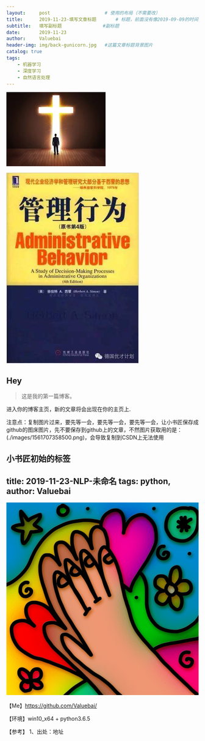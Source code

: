 ```yaml
---
layout:     post					# 使用的布局（不需要改）
title:      2019-11-23-填写文章标题		# 标题，前面没有像2019-09-09的时间，github是不会显示这篇文章的
subtitle:   填写副标题    			#副标题
date:       2019-11-23
author:     Valuebai
header-img: img/back-gunicorn.jpg 	#这篇文章标题背景图片
catalog: true
tags:
    - 机器学习
    - 深度学习
    - 自然语言处理
---
```


![test](./images/test.jpg)


![u=1225769091,948316363&fm=26&gp=0](https://www.github.com/Valuebai/Valuebai.github.io/raw/master/img/NaN)


## Hey
>这是我的第一篇博客。

进入你的博客主页，新的文章将会出现在你的主页上.


注意点：复制图片过来，要先等一会，要先等一会，要先等一会，让小书匠保存成github的图床图片，先不要保存到github上的文章，不然图片获取用的是：(./images/1561707358500.png)，会导致复制到CSDN上无法使用

小书匠初始的标签
---
title: 2019-11-23-NLP-未命名 
tags: python,
author:  Valuebai
---

![christian-1316207_1280](https://www.github.com/Valuebai/Valuebai.github.io/raw/master/img/20191123christian-1316207_1280.jpg.png)





【Me】https://github.com/Valuebai/

【环境】win10_x64 + python3.6.5

【参考】
1、出处：地址